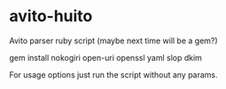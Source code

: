 # avito-huito
Avito parser ruby script (maybe next time will be a gem?)

gem install nokogiri open-uri openssl yaml slop dkim

For usage options just run the script without any params.
